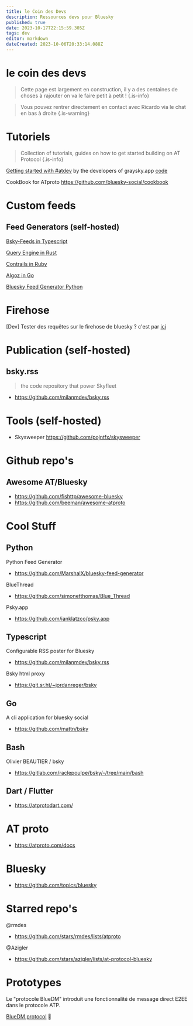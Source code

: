 ```yaml
---
title: le Coin des Devs
description: Ressources devs pour Bluesky
published: true
date: 2023-10-17T22:15:59.305Z
tags: dev
editor: markdown
dateCreated: 2023-10-06T20:33:14.088Z
---
```


# le coin des devs

> Cette page est largement en construction, il y a des centaines de choses à rajouter
> on va le faire petit à petit !
{.is-info}

> Vous pouvez rentrer directement en contact avec Ricardo via le chat en bas à droite
{.is-warning}

# Tutoriels

> Collection of tutorials, guides on how to get started building on AT Protocol
{.is-info}

[Getting started with #atdev](https://graysky.app/blog/2023-10-17-getting-started-atproto) by the developers of graysky.app [code](https://github.com/mozzius/bsky-simple-viewer)

CookBook for ATproto https://github.com/bluesky-social/cookbook

# Custom feeds 

## Feed Generators (self-hosted)


[Bsky-Feeds in Typescript](https://github.com/Bossett/bsky-feeds)

[Query Engine in Rust](https://github.com/skyfeed-dev/query-engine)

[Contrails in Ruby](https://github.com/jcsalterego/Contrails)

[Algoz in Go](https://github.com/whyrusleeping/algoz)

[Bluesky Feed Generator Python](https://github.com/MarshalX/bluesky-feed-generator)

# Firehose

[Dev] Tester des requêtes sur le firehose de bluesky ? c'est par [ici](https://blue.amazingca.dev/)


# Publication (self-hosted)


## bsky.rss 
> the code repository that power Skyfleet
- https://github.com/milanmdev/bsky.rss

# Tools (self-hosted)

- Skysweeper https://github.com/pojntfx/skysweeper

# Github repo's

## Awesome AT/Bluesky
- https://github.com/fishttp/awesome-bluesky
- https://github.com/beeman/awesome-atproto

# Cool Stuff

## Python
Python Feed Generator
- https://github.com/MarshalX/bluesky-feed-generator

BlueThread
- https://github.com/simonetthomas/Blue_Thread

Psky.app
- https://github.com/ianklatzco/psky.app

## Typescript
Configurable RSS poster for Bluesky
- https://github.com/milanmdev/bsky.rss

Bsky html proxy
- https://git.sr.ht/~jordanreger/bsky

## Go
 A cli application for bluesky social
 - https://github.com/mattn/bsky

## Bash
Olivier BEAUTIER / bsky 
- https://gitlab.com/raclepoulpe/bsky/-/tree/main/bash

## Dart / Flutter
- https://atprotodart.com/

# AT proto

- https://atproto.com/docs

# Bluesky
- https://github.com/topics/bluesky

# Starred repo's

@rmdes
- https://github.com/stars/rmdes/lists/atproto

@Azigler
- https://github.com/stars/azigler/lists/at-protocol-bluesky

# Prototypes

Le "protocole BlueDM" introduit une fonctionnalité de message direct E2EE dans le protocole ATP. 

[BlueDM protocol](https://github.com/BlueSkyCrypt/bluedm)  📌